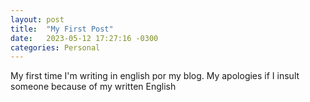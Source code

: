 ```yaml
---
layout: post
title:  "My First Post"
date:   2023-05-12 17:27:16 -0300
categories: Personal
---
```

My first time I'm writing in english por my blog.
My apologies if I insult someone because of my written English


